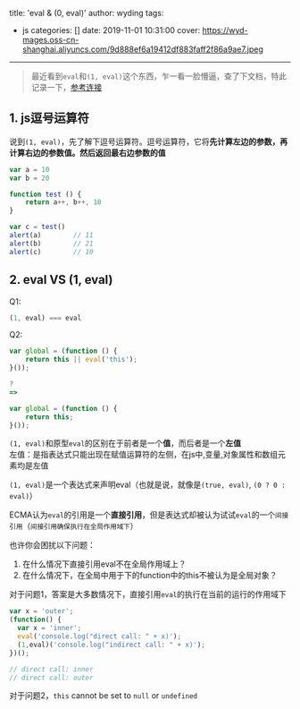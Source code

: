 title: 'eval & (0, eval)'
author: wyding
tags:
  - js
categories: []
date: 2019-11-01 10:31:00
cover: https://wyd-mages.oss-cn-shanghai.aliyuncs.com/9d888ef6a19412df883faff2f86a9ae7.jpeg
---
> 最近看到`eval`和`(1, eval)`这个东西，乍一看一脸懵逼，查了下文档，特此记录一下，[参考连接](https://stackoverflow.com/questions/9107240/1-evalthis-vs-evalthis-in-javascript/9107367#9107367)

<!-- more -->
## 1. js逗号运算符
说到`(1, eval)`，先了解下逗号运算符。逗号运算符，它将**先计算左边的参数，再计算右边的参数值。然后返回最右边参数的值**
```js
var a = 10
var b = 20

function test () {
	return a++, b++, 10
}

var c = test()
alert(a)		// 11
alert(b)		// 21
alert(c)		// 10
```

## 2. eval VS (1, eval)
Q1: 
```js
(1, eval) === eval
```		
Q2: 
```js
var global = (function () {
    return this || eval('this');
}());

?
=>

var global = (function () {
    return this;
}());
```


`(1, eval)`和原型`eval`的区别在于前者是一个**值**，而后者是一个**左值**		
左值：是指表达式只能出现在赋值运算符的左侧，在js中,变量,对象属性和数组元素均是左值		

`(1, eval)`是一个表达式来声明eval（也就是说，就像是`(true, eval)`, `(0 ? 0 : eval)`）		

ECMA认为`eval`的引用是一个**直接引用**，但是表达式却被认为试试`eval`的一个`间接引用`（`间接引用确保执行在全局作用域下`）		


也许你会困扰以下问题：
1. 在什么情况下直接引用eval不在全局作用域上？
2. 在什么情况下，在全局中用于下的function中的this不被认为是全局对象？

对于问题1，答案是大多数情况下，直接引用`eval`的执行在当前的运行的作用域下
```js
var x = 'outer';
(function() {
  var x = 'inner';
  eval('console.log("direct call: " + x)'); 
  (1,eval)('console.log("indirect call: " + x)'); 
})();

// direct call: inner
// direct call: outer
```

对于问题2，`this` cannot be set to `null` or `undefined`
